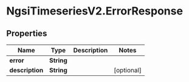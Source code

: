 # NgsiTimeseriesV2.ErrorResponse

## Properties

| Name            | Type       | Description | Notes      |
| --------------- | ---------- | ----------- | ---------- |
| **error**       | **String** |             |
| **description** | **String** |             | [optional] |
